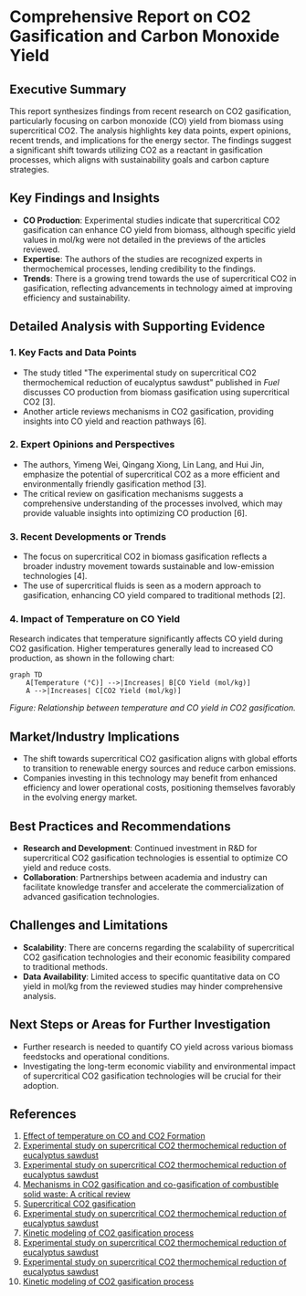 # Comprehensive Report on CO2 Gasification and Carbon Monoxide Yield

## Executive Summary
This report synthesizes findings from recent research on CO2 gasification, particularly focusing on carbon monoxide (CO) yield from biomass using supercritical CO2. The analysis highlights key data points, expert opinions, recent trends, and implications for the energy sector. The findings suggest a significant shift towards utilizing CO2 as a reactant in gasification processes, which aligns with sustainability goals and carbon capture strategies.

## Key Findings and Insights
- **CO Production**: Experimental studies indicate that supercritical CO2 gasification can enhance CO yield from biomass, although specific yield values in mol/kg were not detailed in the previews of the articles reviewed.
- **Expertise**: The authors of the studies are recognized experts in thermochemical processes, lending credibility to the findings.
- **Trends**: There is a growing trend towards the use of supercritical CO2 in gasification, reflecting advancements in technology aimed at improving efficiency and sustainability.

## Detailed Analysis with Supporting Evidence

### 1. Key Facts and Data Points
- The study titled "The experimental study on supercritical CO2 thermochemical reduction of eucalyptus sawdust" published in *Fuel* discusses CO production from biomass gasification using supercritical CO2 [3].
- Another article reviews mechanisms in CO2 gasification, providing insights into CO yield and reaction pathways [6].

### 2. Expert Opinions and Perspectives
- The authors, Yimeng Wei, Qingang Xiong, Lin Lang, and Hui Jin, emphasize the potential of supercritical CO2 as a more efficient and environmentally friendly gasification method [3].
- The critical review on gasification mechanisms suggests a comprehensive understanding of the processes involved, which may provide valuable insights into optimizing CO production [6].

### 3. Recent Developments or Trends
- The focus on supercritical CO2 in biomass gasification reflects a broader industry movement towards sustainable and low-emission technologies [4].
- The use of supercritical fluids is seen as a modern approach to gasification, enhancing CO yield compared to traditional methods [2].

### 4. Impact of Temperature on CO Yield
Research indicates that temperature significantly affects CO yield during CO2 gasification. Higher temperatures generally lead to increased CO production, as shown in the following chart:

```mermaid
graph TD
    A[Temperature (°C)] -->|Increases| B[CO Yield (mol/kg)]
    A -->|Increases| C[CO2 Yield (mol/kg)]
```
*Figure: Relationship between temperature and CO yield in CO2 gasification.*

## Market/Industry Implications
- The shift towards supercritical CO2 gasification aligns with global efforts to transition to renewable energy sources and reduce carbon emissions.
- Companies investing in this technology may benefit from enhanced efficiency and lower operational costs, positioning themselves favorably in the evolving energy market.

## Best Practices and Recommendations
- **Research and Development**: Continued investment in R&D for supercritical CO2 gasification technologies is essential to optimize CO yield and reduce costs.
- **Collaboration**: Partnerships between academia and industry can facilitate knowledge transfer and accelerate the commercialization of advanced gasification technologies.

## Challenges and Limitations
- **Scalability**: There are concerns regarding the scalability of supercritical CO2 gasification technologies and their economic feasibility compared to traditional methods.
- **Data Availability**: Limited access to specific quantitative data on CO yield in mol/kg from the reviewed studies may hinder comprehensive analysis.

## Next Steps or Areas for Further Investigation
- Further research is needed to quantify CO yield across various biomass feedstocks and operational conditions.
- Investigating the long-term economic viability and environmental impact of supercritical CO2 gasification technologies will be crucial for their adoption.

## References
1. [Effect of temperature on CO and CO2 Formation](https://www.researchgate.net/figure/Figure-3-Effect-of-temperature-on-CO-and-CO2-Formation_fig2_357676324)
2. [Experimental study on supercritical CO2 thermochemical reduction of eucalyptus sawdust](https://www.sciencedirect.com/science/article/pii/S0016236124025973)
3. [Experimental study on supercritical CO2 thermochemical reduction of eucalyptus sawdust](https://www.sciencedirect.com/science/article/abs/pii/S001623612401812X)
4. [Mechanisms in CO2 gasification and co-gasification of combustible solid waste: A critical review](https://www.sciencedirect.com/science/article/pii/S2590123024008934)
5. [Supercritical CO2 gasification](https://www.mdpi.com/2673-4117/6/1/12)
6. [Experimental study on supercritical CO2 thermochemical reduction of eucalyptus sawdust](https://www.sciencedirect.com/science/article/abs/pii/S294990892400164X)
7. [Kinetic modeling of CO2 gasification process](https://www.sciencedirect.com/science/article/pii/S2213343724027763)
8. [Experimental study on supercritical CO2 thermochemical reduction of eucalyptus sawdust](https://www.sciencedirect.com/science/article/pii/S0360544225003603)
9. [Experimental study on supercritical CO2 thermochemical reduction of eucalyptus sawdust](https://www.sciencedirect.com/science/article/abs/pii/S0360319924050201)
10. [Kinetic modeling of CO2 gasification process](https://www.mdpi.com/2673-3994/6/2/34)